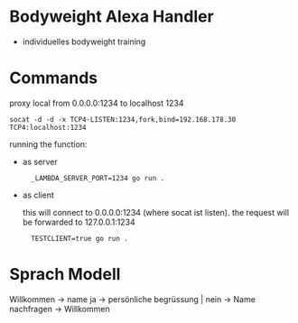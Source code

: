 # Bodyweight Alexa Handler

- individuelles bodyweight training


# Commands
proxy local from 0.0.0.0:1234 to localhost 1234

    socat -d -d -x TCP4-LISTEN:1234,fork,bind=192.168.178.30 TCP4:localhost:1234

running the function:
- as server

        _LAMBDA_SERVER_PORT=1234 go run .


- as client
    
    this will connect to 0.0.0.0:1234 (where socat ist listen). the request will be forwarded to 127.0.0.1:1234

        TESTCLIENT=true go run .

# Sprach Modell

Willkommen ->       name   ja   -> persönliche begrüssung
                    |
                            nein   -> Name nachfragen -> Willkommen
                    